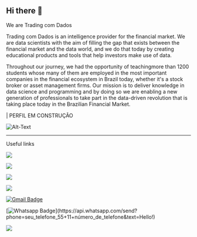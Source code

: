 ## Hi there 👋

We are Trading com Dados

Trading com Dados is an intelligence provider for the financial market. We are data scientists with the aim of filling the gap that exists between the financial market and the data world, and we do that today by creating educational products and tools that help investors make use of data.

Throughout our journey, we had the opportunity of teachingmore than 1200 students whose many of them are employed in the most important companies in the financial ecosystem in Brazil today, whether it's a stock broker or asset management firms.
Our mission is to deliver knowledge in data science and programming and by doing so we are enabling a new generation of professionals to take part in the data-driven revolution that is taking place today in the Brazilian Financial Market.

| PERFIL EM CONSTRUÇÃO

![Alt-Text](https://tradingcomdados.com/images/logotipo/logotipo-trading-com-dados.svg)

---

Useful links


[<img src = "https://img.shields.io/badge/instagram-%23E4405F.svg?&style=for-the-badge&logo=instagram&logoColor=white">](https://www.instagram.com/tradingcomdados/)<p>

[<img src = "https://img.shields.io/badge/Youtube-darkred?style=for-the-badge&logo=Youtube&logoColor=white">](https://www.youtube.com/TradingcomDados)

[<img src = "https://img.shields.io/badge/Twitter-lightblue?style=for-the-badge&logo=twitter&logoColor=white">](https://twitter.com/tradingcomdados)

[<img src="https://img.shields.io/badge/linkedin-%230077B5.svg?&style=for-the-badge&logo=linkedin&logoColor=white" />](https://www.linkedin.com/company/tradingcomdados/)

[![Gmail Badge](https://img.shields.io/badge/-Gmail-c14438?style=for-the-badge&logo=Gmail&logoColor=white&link=mailto:contato@tradingcomdados.com)](mailto:contato@tradingcomdados.com)

[![Whatsapp Badge](https://img.shields.io/badge/-Whatsapp-4CA143?style=for-the-badge&labelColor=4CA143&logo=whatsapp&logoColor=white&link=https://api.whatsapp.com/send?phone=seu_telefone_55+12+992134425&text=Hello!)](https://api.whatsapp.com/send?phone=seu_telefone_55+11+número_de_telefone&text=Hello!)

[<img src="https://img.shields.io/badge/telegram-%230077B5.svg?&style=for-the-badge&logo=telegram&logoColor=white" />](https://t.me/tradingcomdados/)



<!--

**Here are some ideas to get you started:**

🙋‍♀️ A short introduction - what is your organization all about?
🌈 Contribution guidelines - how can the community get involved?
👩‍💻 Useful resources - where can the community find your docs? Is there anything else the community should know?
🍿 Fun facts - what does your team eat for breakfast?
🧙 Remember, you can do mighty things with the power of [Markdown](https://docs.github.com/github/writing-on-github/getting-started-with-writing-and-formatting-on-github/basic-writing-and-formatting-syntax)
-->
